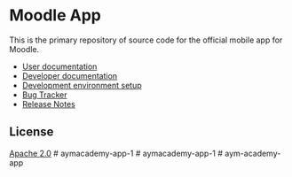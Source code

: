 Moodle App
=================

This is the primary repository of source code for the official mobile app for Moodle.

* [User documentation](https://docs.moodle.org/en/Moodle_app)
* [Developer documentation](http://docs.moodle.org/dev/Moodle_App)
* [Development environment setup](https://docs.moodle.org/dev/Setting_up_your_development_environment_for_the_Moodle_App)
* [Bug Tracker](https://tracker.moodle.org/browse/MOBILE)
* [Release Notes](https://docs.moodle.org/dev/Moodle_App_Release_Notes)

License
-------

[Apache 2.0](http://www.apache.org/licenses/LICENSE-2.0)
#   a y m a c a d e m y - a p p - 1  
 #   a y m a c a d e m y - a p p - 1  
 #   a y m - a c a d e m y - a p p  
 